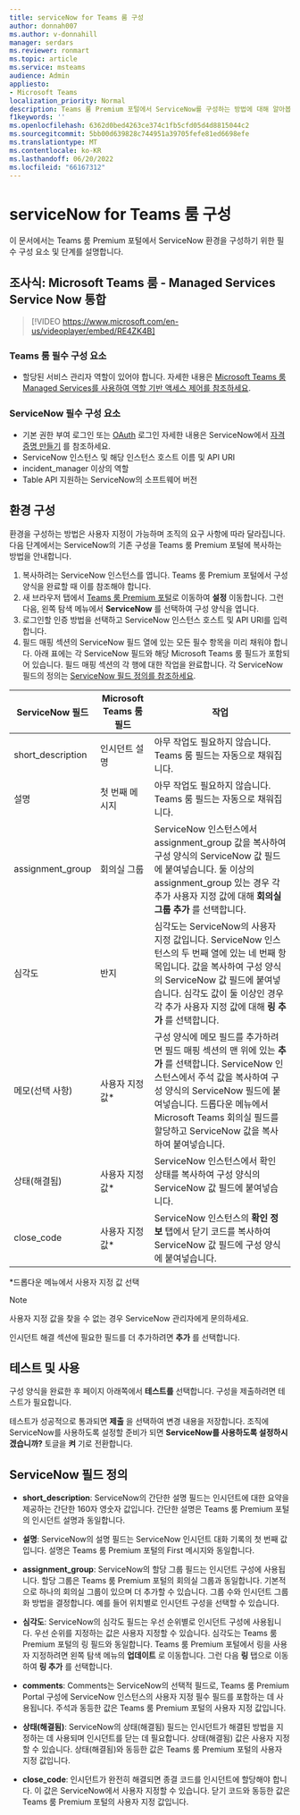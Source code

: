 ```yaml
---
title: serviceNow for Teams 룸 구성
author: donnah007
ms.author: v-donnahill
manager: serdars
ms.reviewer: ronmart
ms.topic: article
ms.service: msteams
audience: Admin
appliesto:
- Microsoft Teams
localization_priority: Normal
description: Teams 룸 Premium 포털에서 ServiceNow를 구성하는 방법에 대해 알아봅니다.
f1keywords: ''
ms.openlocfilehash: 6362d0bed4263ce374c1fb5cfd05d4d8815044c2
ms.sourcegitcommit: 5bb00d639828c744951a39705fefe81ed6698efe
ms.translationtype: MT
ms.contentlocale: ko-KR
ms.lasthandoff: 06/20/2022
ms.locfileid: "66167312"
---
```

# <a name="configure-servicenow-for-teams-rooms"></a>serviceNow for Teams 룸 구성

이 문서에서는 Teams 룸 Premium 포털에서 ServiceNow 환경을 구성하기 위한 필수 구성 요소 및 단계를 설명합니다.

## <a name="watch-microsoft-teams-rooms--managed-services-service-now-integration"></a>조사식: Microsoft Teams 룸 - Managed Services Service Now 통합

> [!VIDEO https://www.microsoft.com/en-us/videoplayer/embed/RE4ZK4B]


### <a name="teams-rooms-prerequisites"></a>Teams 룸 필수 구성 요소

- 할당된 서비스 관리자 역할이 있어야 합니다. 자세한 내용은 [Microsoft Teams 룸 Managed Services를 사용하여 역할 기반 액세스 제어를 참조하세요](microsoft-teams-rooms-premium-rbac.md).

### <a name="servicenow-prerequisites"></a>ServiceNow 필수 구성 요소

- 기본 권한 부여 로그인 또는 [OAuth](https://docs.servicenow.com/bundle/rome-platform-administration/page/administer/security/concept/c_OAuthApplications.html) 로그인 자세한 내용은 ServiceNow에서 [자격 증명 만들기](https://developer.servicenow.com/dev.do#!/learn/learning-plans/rome/servicenow_application_developer/app_store_learnv2_rest_rome_creating_credentials) 를 참조하세요.
- ServiceNow 인스턴스 및 해당 인스턴스 호스트 이름 및 API URI
- incident_manager 이상의 역할
- Table API 지원하는 ServiceNow의 소프트웨어 버전

## <a name="configure-your-environment"></a>환경 구성

환경을 구성하는 방법은 사용자 지정이 가능하며 조직의 요구 사항에 따라 달라집니다. 다음 단계에서는 ServiceNow의 기존 구성을 Teams 룸 Premium 포털에 복사하는 방법을 안내합니다.

1. 복사하려는 ServiceNow 인스턴스를 엽니다. Teams 룸 Premium 포털에서 구성 양식을 완료할 때 이를 참조해야 합니다.
2. 새 브라우저 탭에서 [Teams 룸 Premium 포털](https://portal.rooms.microsoft.com/)로 이동하여 **설정** 이동합니다. 그런 다음, 왼쪽 탐색 메뉴에서 **ServiceNow** 를 선택하여 구성 양식을 엽니다.
3. 로그인할 인증 방법을 선택하고 ServiceNow 인스턴스 호스트 및 API URI를 입력합니다.
4. 필드 매핑 섹션의 ServiceNow 필드 열에 있는 모든 필수 항목을 미리 채워야 합니다. 아래 표에는 각 ServiceNow 필드와 해당 Microsoft Teams 룸 필드가 포함되어 있습니다. 필드 매핑 섹션의 각 행에 대한 작업을 완료합니다. 각 ServiceNow 필드의 정의는 [ServiceNow 필드 정의를 참조하세요](#servicenow-field-definitions).

| ServiceNow 필드 | Microsoft Teams 룸 필드 | 작업 |
| --- | --- | --- |
| short_description | 인시던트 설명 | 아무 작업도 필요하지 않습니다. Teams 룸 필드는 자동으로 채워집니다. |
| 설명 | 첫 번째 메시지 | 아무 작업도 필요하지 않습니다. Teams 룸 필드는 자동으로 채워집니다. |
| assignment_group | 회의실 그룹 | ServiceNow 인스턴스에서 assignment_group 값을 복사하여 구성 양식의 ServiceNow 값 필드에 붙여넣습니다. 둘 이상의 assignment_group 있는 경우 각 추가 사용자 지정 값에 대해 **회의실 그룹 추가** 를 선택합니다. |
| 심각도 | 반지 | 심각도는 ServiceNow의 사용자 지정 값입니다. ServiceNow 인스턴스의 두 번째 열에 있는 네 번째 항목입니다. 값을 복사하여 구성 양식의 ServiceNow 값 필드에 붙여넣습니다. 심각도 값이 둘 이상인 경우 각 추가 사용자 지정 값에 대해 **링 추가** 를 선택합니다. |
| 메모(선택 사항) | 사용자 지정 값* | 구성 양식에 메모 필드를 추가하려면 필드 매핑 섹션의 맨 위에 있는 **추가** 를 선택합니다. ServiceNow 인스턴스에서 주석 값을 복사하여 구성 양식의 ServiceNow 필드에 붙여넣습니다. 드롭다운 메뉴에서 Microsoft Teams 회의실 필드를 할당하고 ServiceNow 값을 복사하여 붙여넣습니다. |
| 상태(해결됨) | 사용자 지정 값* | ServiceNow 인스턴스에서 확인 상태를 복사하여 구성 양식의 ServiceNow 값 필드에 붙여넣습니다. |
| close_code | 사용자 지정 값* | ServiceNow 인스턴스의 **확인 정보** 탭에서 닫기 코드를 복사하여 ServiceNow 값 필드에 구성 양식에 붙여넣습니다. |

*드롭다운 메뉴에서 사용자 지정 값 선택

>[!NOTE]
>사용자 지정 값을 찾을 수 없는 경우 ServiceNow 관리자에게 문의하세요.

인시던트 해결 섹션에 필요한 필드를 더 추가하려면 **추가** 를 선택합니다.

## <a name="test-and-enable"></a>테스트 및 사용

구성 양식을 완료한 후 페이지 아래쪽에서 **테스트를** 선택합니다. 구성을 제출하려면 테스트가 필요합니다.

테스트가 성공적으로 통과되면 **제출** 을 선택하여 변경 내용을 저장합니다. 조직에 ServiceNow를 사용하도록 설정할 준비가 되면 **ServiceNow를 사용하도록 설정하시겠습니까?** 토글을 **켜** 기로 전환합니다.

## <a name="servicenow-field-definitions"></a>ServiceNow 필드 정의

- **short_description**: ServiceNow의 간단한 설명 필드는 인시던트에 대한 요약을 제공하는 간단한 160자 영숫자 값입니다. 간단한 설명은 Teams 룸 Premium 포털의 인시던트 설명과 동일합니다.

- **설명**: ServiceNow의 설명 필드는 ServiceNow 인시던트 대화 기록의 첫 번째 값입니다. 설명은 Teams 룸 Premium 포털의 First 메시지와 동일합니다.

- **assignment_group**: ServiceNow의 할당 그룹 필드는 인시던트 구성에 사용됩니다. 할당 그룹은 Teams 룸 Premium 포털의 회의실 그룹과 동일합니다. 기본적으로 하나의 회의실 그룹이 있으며 더 추가할 수 있습니다. 그룹 수와 인시던트 그룹화 방법을 결정합니다. 예를 들어 위치별로 인시던트 구성을 선택할 수 있습니다.

- **심각도**: ServiceNow의 심각도 필드는 우선 순위별로 인시던트 구성에 사용됩니다. 우선 순위를 지정하는 값은 사용자 지정할 수 있습니다. 심각도는 Teams 룸 Premium 포털의 링 필드와 동일합니다. Teams 룸 Premium 포털에서 링을 사용자 지정하려면 왼쪽 탐색 메뉴의 **업데이트** 로 이동합니다. 그런 다음 **링** 탭으로 이동하여 **링 추가** 를 선택합니다.

- **comments**: Comments는 ServiceNow의 선택적 필드로, Teams 룸 Premium Portal 구성에 ServiceNow 인스턴스의 사용자 지정 필수 필드를 포함하는 데 사용됩니다. 주석과 동등한 값은 Teams 룸 Premium 포털의 사용자 지정 값입니다.

- **상태(해결됨)**: ServiceNow의 상태(해결됨) 필드는 인시던트가 해결된 방법을 지정하는 데 사용되며 인시던트를 닫는 데 필요합니다. 상태(해결됨) 값은 사용자 지정할 수 있습니다. 상태(해결됨)와 동등한 값은 Teams 룸 Premium 포털의 사용자 지정 값입니다.

- **close_code**: 인시던트가 완전히 해결되면 종결 코드를 인시던트에 할당해야 합니다. 이 값은 ServiceNow에서 사용자 지정할 수 있습니다. 닫기 코드와 동등한 값은 Teams 룸 Premium 포털의 사용자 지정 값입니다.
